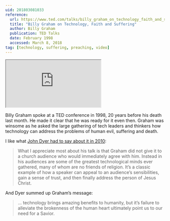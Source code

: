 ```yaml
---
uid: 201803081033
reference: 
  url: https://www.ted.com/talks/billy_graham_on_technology_faith_and_suffering
  title: "Billy Graham on Technology, Faith and Suffering"
  author: Billy Graham
  publication: TED Talks
  date: February 1998
  accessed: March 8, 2018
tag: [technology, suffering, preaching, video]
---
```


<div class="video"><iframe src="https://embed.ted.com/talks/billy_graham_on_technology_faith_and_suffering" allowfullscreen></iframe></div>

Billy Graham spoke at a TED conference in 1998, 20 years before his death last month. He made it clear that he was ready for it even then. Graham was winsome as he asked the large gathering of tech leaders and thinkers how technology can address the problems of human evil, suffering and death.

I like what [John Dyer had to say about it in 2010](http://donteatthefruit.com/2010/01/billy-graham-on-technology-as-a-pointer-to-christ/):

> What I appreciate most about his talk is that Graham did not give it to a church audience who would immediately agree with him. Instead in his audiences are some of the greatest technological minds ever gathered, many of whom are no friends of religion. It’s a classic example of how a speaker can appeal to an audience’s sensibilities, gain a sense of trust, and then finally address the person of Jesus Christ.

And Dyer summed up Graham’s message:

> … technology brings amazing benefits to humanity, but it’s failure to alleviate the brokenness of the human heart ultimately point us to our need for a Savior.